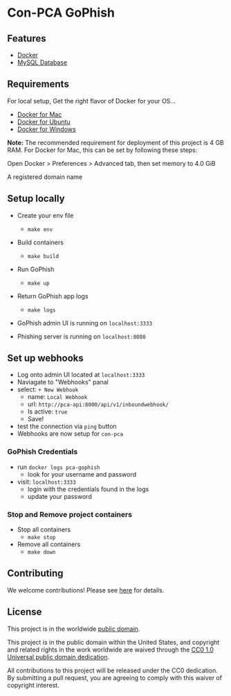 # Con-PCA GoPhish

## Features

- [Docker](https://www.docker.com/)
- [MySQL Database](https://www.mysql.com/)

## Requirements

For local setup, Get the right flavor of Docker for your OS...

- [Docker for Mac](https://docs.docker.com/docker-for-mac/install/)
- [Docker for Ubuntu](https://docs.docker.com/install/linux/docker-ce/ubuntu/)
- [Docker for Windows](https://docs.docker.com/docker-for-windows/install/)

**Note:** The recommended requirement for deployment of this project is 4 GB RAM.
For Docker for Mac, this can be set by following these steps:

Open Docker > Preferences > Advanced tab, then set memory to 4.0 GiB

A registered domain name

## Setup locally

- Create your env file
  - `make env`
- Build containers
  - `make build`
- Run GoPhish
  - `make up`
- Return GoPhish app logs

  - `make logs`

- GoPhish admin UI is running on `localhost:3333`
- Phishing server is running on `localhost:8080`

## Set up webhooks

- Log onto admin UI located at `localhost:3333`
- Naviagate to "Webhooks" panal
- select: `+ New Webhook`
  - name: `Local Webhook`
  - url: `http://pca-api:8000/api/v1/inboundwebhook/`
  - Is active: `true`
  - Save!
- test the connection via `ping` button
- Webhooks are now setup for `con-pca`

### GoPhish Credentials

- run `docker logs pca-gophish`
  - look for your username and password
- visit: `localhost:3333`
  - login with the credentials found in the logs
  - update your password

### Stop and Remove project containers

- Stop all containers
  - `make stop`
- Remove all containers
  - `make down`

## Contributing

We welcome contributions! Please see [here](CONTRIBUTING.md) for
details.

## License

This project is in the worldwide [public domain](LICENSE).

This project is in the public domain within the United States, and
copyright and related rights in the work worldwide are waived through
the [CC0 1.0 Universal public domain
dedication](https://creativecommons.org/publicdomain/zero/1.0/).

All contributions to this project will be released under the CC0
dedication. By submitting a pull request, you are agreeing to comply
with this waiver of copyright interest.
